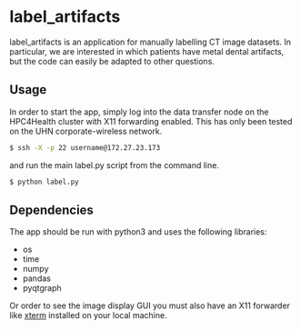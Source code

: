 # label_artifacts
label_artifacts is an application for manually labelling CT image datasets. In particular, we are interested in which patients have metal dental artifacts, but the code can easily be adapted to other questions.

## Usage
In order to start the app, simply log into the data transfer node on the HPC4Health cluster with X11 forwarding enabled. This has only been tested on the UHN corporate-wireless network.
```bash
$ ssh -X -p 22 username@172.27.23.173 
```
and run the main label.py script from the command line.
```bash
$ python label.py
```
## Dependencies
The app should be run with python3 and uses the following libraries:
* os
* time
* numpy
* pandas
* pyqtgraph

Or order to see the image display GUI you must also have an X11 forwarder like [xterm](http://xquartz.macosforge.org/landing/) installed on your local machine.
